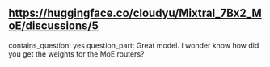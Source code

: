 ## https://huggingface.co/cloudyu/Mixtral_7Bx2_MoE/discussions/5

contains_question: yes
question_part: Great model. I wonder  know how did you get the weights for the MoE routers?